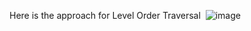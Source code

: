 Here is the approach for Level Order Traversal
​
![image](https://assets.leetcode.com/users/images/f5299c23-a155-49a2-ab95-d78860de0b35_1645600867.3070118.png)
​